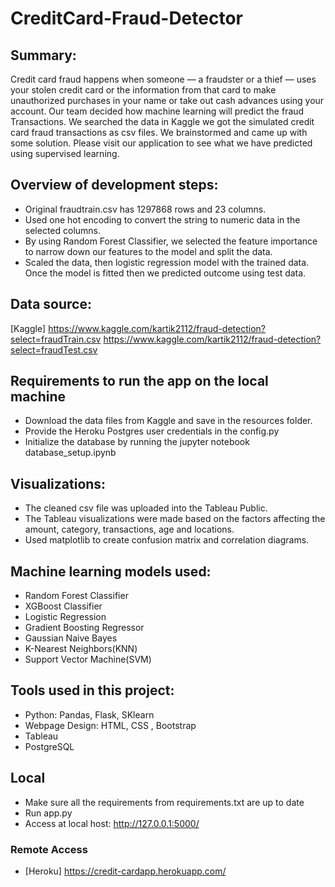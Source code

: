 # CreditCard-Fraud-Detector
## Summary:
Credit card fraud happens when someone — a fraudster or a thief — uses your stolen credit card or the information from that card to make unauthorized purchases in your name or take out cash advances using your account.
Our team decided how machine learning will predict the fraud Transactions. We searched the data in Kaggle we got the simulated credit card fraud transactions as csv files. We brainstormed and came up with some solution. Please visit our application to see what we have predicted using supervised learning.

## Overview of development steps:
* Original fraudtrain.csv has 1297868 rows and 23 columns. 
* Used one hot encoding to convert the string to numeric data in the selected columns.
* By using Random Forest Classifier, we selected the feature importance to narrow down our features to the model and split the data.
* Scaled the data, then logistic regression model with the trained data. Once the model is fitted then we predicted outcome using test data.

## Data source:
[Kaggle] https://www.kaggle.com/kartik2112/fraud-detection?select=fraudTrain.csv
         https://www.kaggle.com/kartik2112/fraud-detection?select=fraudTest.csv


## Requirements to run the app on the local machine
* Download the data files from Kaggle and save in the resources folder.
* Provide the Heroku Postgres user credentials in the config.py
* Initialize the database by running the jupyter notebook database_setup.ipynb

## Visualizations:
* The cleaned csv file was uploaded into the Tableau Public.
* The Tableau visualizations were made based on the factors affecting the amount, category, transactions, age and locations.
* Used matplotlib to create confusion matrix and correlation diagrams.

## Machine learning models used:
* Random Forest Classifier
* XGBoost Classifier
* Logistic Regression
* Gradient Boosting Regressor
* Gaussian Naive Bayes
* K-Nearest Neighbors(KNN)
* Support Vector Machine(SVM)

## Tools used in this project:
* Python: Pandas, Flask, SKlearn
* Webpage Design: HTML, CSS , Bootstrap
* Tableau
* PostgreSQL 

## Local
* Make sure all the requirements from requirements.txt are up to date
* Run app.py
* Access at local host: http://127.0.0.1:5000/

### Remote Access
* [Heroku] https://credit-cardapp.herokuapp.com/



        


